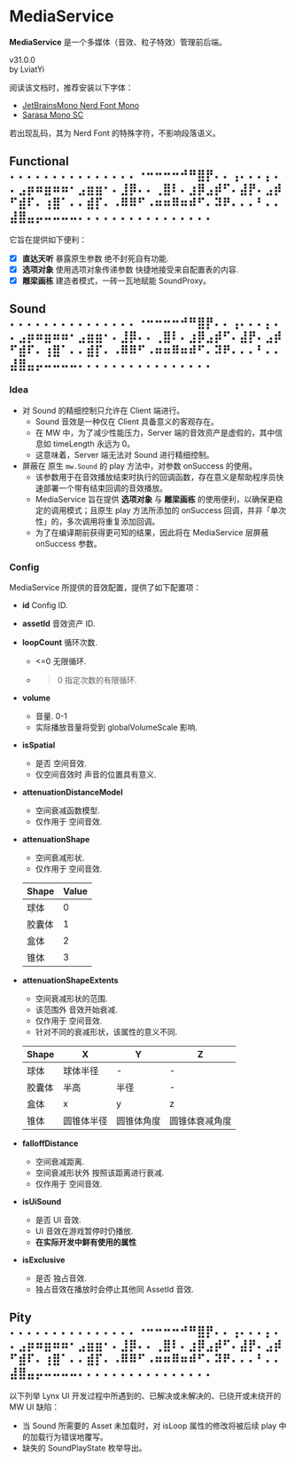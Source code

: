# MediaService

**MediaService** 是一个多媒体（音效、粒子特效）管理前后端。

v31.0.0  
by LviatYi

阅读该文档时，推荐安装以下字体：

- [JetBrainsMono Nerd Font
  Mono][JetbrainsMonoNerdFont]
- [Sarasa Mono SC][SarasaMonoSC]

若出现乱码，其为 Nerd Font 的特殊字符，不影响段落语义。

## Functional ⠄⠄⠄⠄⠄⠄⠄⠄⠄⠄⠄⠄⠄⠄⠄⠐⠒⠒⠒⠒⠚⠛⣿⡟⠄⠄⢠⠄⠄⠄⡄⠄⠄⣠⡶⠶⣶⠶⠶⠂⣠⣶⣶⠂⠄⣸⡿⠄⠄⢀⣿⠇⠄⣰⡿⣠⡾⠋⠄⣼⡟⠄⣠⡾⠋⣾⠏⠄⢰⣿⠁⠄⠄⣾⡏⠄⠠⠿⠿⠋⠠⠶⠶⠿⠶⠾⠋⠄⠽⠟⠄⠄⠄⠃⠄⠄⣼⣿⣤⡤⠤⠤⠤⠤⠄⠄⠄⠄⠄⠄⠄⠄⠄⠄⠄⠄⠄⠄⠄⠄

它旨在提供如下便利：

- [x] **直达天听** 暴露原生参数 绝不封死自有功能.
- [x] **选项对象** 使用选项对象传递参数 快捷地接受来自配置表的内容.
- [x] **雕梁画栋** 建造者模式，一砖一瓦地赋能 SoundProxy。

## Sound ⠄⠄⠄⠄⠄⠄⠄⠄⠄⠄⠄⠄⠄⠄⠄⠐⠒⠒⠒⠒⠚⠛⣿⡟⠄⠄⢠⠄⠄⠄⡄⠄⠄⣠⡶⠶⣶⠶⠶⠂⣠⣶⣶⠂⠄⣸⡿⠄⠄⢀⣿⠇⠄⣰⡿⣠⡾⠋⠄⣼⡟⠄⣠⡾⠋⣾⠏⠄⢰⣿⠁⠄⠄⣾⡏⠄⠠⠿⠿⠋⠠⠶⠶⠿⠶⠾⠋⠄⠽⠟⠄⠄⠄⠃⠄⠄⣼⣿⣤⡤⠤⠤⠤⠤⠄⠄⠄⠄⠄⠄⠄⠄⠄⠄⠄⠄⠄⠄⠄⠄

### Idea

- 对 Sound 的精细控制只允许在 Client 端进行。
  - Sound 音效是一种仅在 Client 具备意义的客观存在。
  - 在 MW 中，为了减少性能压力，Server 端的音效资产是虚假的，其中信息如 timeLength 永远为 0。
  - 这意味着，Server 端无法对 Sound 进行精细控制。
- 屏蔽在 原生 `mw.Sound` 的 play 方法中，对参数 onSuccess 的使用。
  - 该参数用于在音效播放结束时执行的回调函数，存在意义是帮助程序员快速部署一个带有结束回调的音效播放。
  - MediaService 旨在提供 **选项对象** 与 **雕梁画栋** 的使用便利，以确保更稳定的调用模式；且原生 play 方法所添加的
      onSuccess 回调，并非「单次性」的，多次调用将重复添加回调。
  - 为了在编译期前获得更可知的结果，因此将在 MediaService 层屏蔽 onSuccess 参数。

### Config

MediaService 所提供的音效配置，提供了如下配置项：

- **id** Config ID.
- **assetId** 音效资产 ID.
- **loopCount** 循环次数.
  - <=0 无限循环.
  - > 0 指定次数的有限循环.
- **volume**
  - 音量. 0-1
  - 实际播放音量将受到 globalVolumeScale 影响.
- **isSpatial**
  - 是否 空间音效.
  - 仅空间音效时 声音的位置具有意义.
- **attenuationDistanceModel**
  - 空间衰减函数模型.
  - 仅作用于 空间音效.
- **attenuationShape**
  - 空间衰减形状.
  - 仅作用于 空间音效.

  | Shape  | Value |
  | ------ | ----- |
  | 球体   | 0     |
  | 胶囊体 | 1     |
  | 盒体   | 2     |
  | 锥体   | 3     |

- **attenuationShapeExtents**
  - 空间衰减形状的范围.
  - 该范围外 音效开始衰减.
  - 仅作用于 空间音效.
  - 针对不同的衰减形状，该属性的意义不同.

  | Shape  | X          | Y          | Z              |
  | ------ | ---------- | ---------- | -------------- |
  | 球体   | 球体半径   | -          | -              |
  | 胶囊体 | 半高       | 半径       | -              |
  | 盒体   | x          | y          | z              |
  | 锥体   | 圆锥体半径 | 圆锥体角度 | 圆锥体衰减角度 |

- **falloffDistance**
  - 空间衰减距离.
  - 空间衰减形状外 按照该距离进行衰减.
  - 仅作用于 空间音效.
- **isUiSound**
  - 是否 UI 音效.
  - UI 音效在游戏暂停时仍播放.
  - **在实际开发中鲜有使用的属性**
- **isExclusive**
  - 是否 独占音效.
  - 独占音效在播放时会停止其他同 AssetId 音效.

## Pity ⠄⠄⠄⠄⠄⠄⠄⠄⠄⠄⠄⠄⠄⠄⠄⠐⠒⠒⠒⠒⠚⠛⣿⡟⠄⠄⢠⠄⠄⠄⡄⠄⠄⣠⡶⠶⣶⠶⠶⠂⣠⣶⣶⠂⠄⣸⡿⠄⠄⢀⣿⠇⠄⣰⡿⣠⡾⠋⠄⣼⡟⠄⣠⡾⠋⣾⠏⠄⢰⣿⠁⠄⠄⣾⡏⠄⠠⠿⠿⠋⠠⠶⠶⠿⠶⠾⠋⠄⠽⠟⠄⠄⠄⠃⠄⠄⣼⣿⣤⡤⠤⠤⠤⠤⠄⠄⠄⠄⠄⠄⠄⠄⠄⠄⠄⠄⠄⠄⠄⠄

以下列举 Lynx UI 开发过程中所遇到的、已解决或未解决的、已绕开或未绕开的 MW UI 缺陷：

- 当 Sound 所需要的 Asset 未加载时，对 isLoop 属性的修改将被后续 play 中的加载行为错误地覆写。
- 缺失的 SoundPlayState 枚举导出。

[JetbrainsMonoNerdFont]: https://github.com/ryanoasis/nerd-fonts/releases/download/v3.0.2/JetBrainsMono.zip@fallbackFont

[SarasaMonoSC]: https://github.com/be5invis/Sarasa-Gothic/releases/download/v0.41.6/sarasa-gothic-ttf-0.41.6.7z
